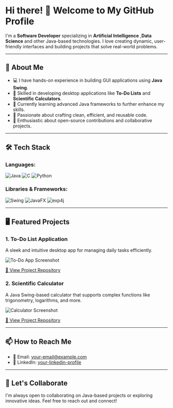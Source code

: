 # Hi there! 👋 Welcome to My GitHub Profile

I'm a **Software Developer** specializing in **Artificial Intelligence** ,**Data Science** and other Java-based technologies. I love creating dynamic, user-friendly interfaces and building projects that solve real-world problems.

---

## 🚀 About Me
- 💻 I have hands-on experience in building GUI applications using **Java Swing**.
- 🔧 Skilled in developing desktop applications like **To-Do Lists** and **Scientific Calculators**.
- 🌱 Currently learning advanced Java frameworks to further enhance my skills.
- 🎯 Passionate about crafting clean, efficient, and reusable code.
- 🌟 Enthusiastic about open-source contributions and collaborative projects.

---

## 🛠️ Tech Stack
### Languages:
![Java](https://img.shields.io/badge/Java-ED8B00?style=for-the-badge&logo=java&logoColor=white)
![C](https://img.shields.io/badge/C-A8B9CC?style=for-the-badge&logo=c&logoColor=white)
![Python](https://img.shields.io/badge/Python-3776AB?style=for-the-badge&logo=python&logoColor=white)

### Libraries & Frameworks:
![Swing](https://img.shields.io/badge/Swing-%23F7DF1E.svg?style=for-the-badge&logo=java&logoColor=white)
![JavaFX](https://img.shields.io/badge/JavaFX-%2343853D.svg?style=for-the-badge&logo=java&logoColor=white)
![exp4j](https://img.shields.io/badge/exp4j-%2343853D.svg?style=for-the-badge&logo=java&logoColor=white)

---

## 🖥️ Featured Projects
### 1. **To-Do List Application**
A sleek and intuitive desktop app for managing daily tasks efficiently.

![To-Do App Screenshot](https://via.placeholder.com/800x400.png?text=To-Do+App+Screenshot)

[🔗 View Project Repository](#)

### 2. **Scientific Calculator**
A Java Swing-based calculator that supports complex functions like trigonometry, logarithms, and more.

![Calculator Screenshot](https://via.placeholder.com/800x400.png?text=Calculator+Screenshot)

[🔗 View Project Repository](#)

---

## 📫 How to Reach Me
- 📧 Email: [your-email@example.com](pandeydeepasunil@gmail.com)
- 💼 LinkedIn: [your-linkedin-profile]([https://www.linkedin.com/in/your-linkedin-profile](https://www.linkedin.com/in/deepa-pandey-74a5b733b))

---

## 🤝 Let's Collaborate
I'm always open to collaborating on Java-based projects or exploring innovative ideas. Feel free to reach out and connect!
